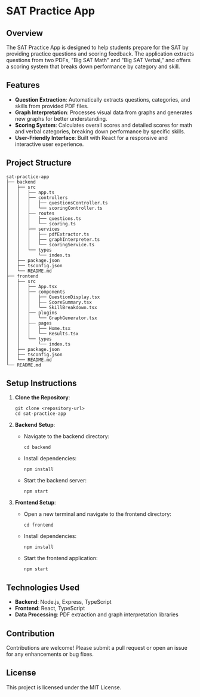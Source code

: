 # SAT Practice App

## Overview
The SAT Practice App is designed to help students prepare for the SAT by providing practice questions and scoring feedback. The application extracts questions from two PDFs, "Big SAT Math" and "Big SAT Verbal," and offers a scoring system that breaks down performance by category and skill.

## Features
- **Question Extraction**: Automatically extracts questions, categories, and skills from provided PDF files.
- **Graph Interpretation**: Processes visual data from graphs and generates new graphs for better understanding.
- **Scoring System**: Calculates overall scores and detailed scores for math and verbal categories, breaking down performance by specific skills.
- **User-Friendly Interface**: Built with React for a responsive and interactive user experience.

## Project Structure
```
sat-practice-app
├── backend
│   ├── src
│   │   ├── app.ts
│   │   ├── controllers
│   │   │   ├── questionsController.ts
│   │   │   └── scoringController.ts
│   │   ├── routes
│   │   │   ├── questions.ts
│   │   │   └── scoring.ts
│   │   ├── services
│   │   │   ├── pdfExtractor.ts
│   │   │   ├── graphInterpreter.ts
│   │   │   └── scoringService.ts
│   │   └── types
│   │       └── index.ts
│   ├── package.json
│   ├── tsconfig.json
│   └── README.md
├── frontend
│   ├── src
│   │   ├── App.tsx
│   │   ├── components
│   │   │   ├── QuestionDisplay.tsx
│   │   │   ├── ScoreSummary.tsx
│   │   │   └── SkillBreakdown.tsx
│   │   ├── plugins
│   │   │   └── GraphGenerator.tsx
│   │   ├── pages
│   │   │   ├── Home.tsx
│   │   │   └── Results.tsx
│   │   └── types
│   │       └── index.ts
│   ├── package.json
│   ├── tsconfig.json
│   └── README.md
└── README.md
```

## Setup Instructions
1. **Clone the Repository**: 
   ```
   git clone <repository-url>
   cd sat-practice-app
   ```

2. **Backend Setup**:
   - Navigate to the backend directory:
     ```
     cd backend
     ```
   - Install dependencies:
     ```
     npm install
     ```
   - Start the backend server:
     ```
     npm start
     ```

3. **Frontend Setup**:
   - Open a new terminal and navigate to the frontend directory:
     ```
     cd frontend
     ```
   - Install dependencies:
     ```
     npm install
     ```
   - Start the frontend application:
     ```
     npm start
     ```

## Technologies Used
- **Backend**: Node.js, Express, TypeScript
- **Frontend**: React, TypeScript
- **Data Processing**: PDF extraction and graph interpretation libraries

## Contribution
Contributions are welcome! Please submit a pull request or open an issue for any enhancements or bug fixes.

## License
This project is licensed under the MIT License.